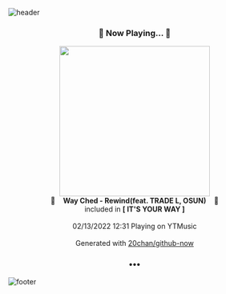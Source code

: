 ![header](https://capsule-render.vercel.app/api?type=wave&height=170&section=header&text=Hi.%20I'm%20SHIFT&fontColor=090707&fontAlignX=45&fontAlignY=65&fontSize=100)

<h3 align="center">🎵 Now Playing... 🎵</h3>
<p align="center">
  <a href="https://music.youtube.com/watch?v=0dsRfWzAslg">
    <img width="300" src="https://lh3.googleusercontent.com/PRC1XMmW31Nq-JldTMxZDkD2OWMuZqQYl8f08MblixeY9PVqfSpVthqF0YFKHHn3e0RYChs3KzDiPl-z">
  </a>
  <br>
  🎵&nbsp&nbsp&nbsp <b>Way Ched - Rewind(feat. TRADE L, OSUN)</b> &nbsp&nbsp&nbsp🎵
  <br>
  included in <b>[ IT'S YOUR WAY ]</b>
  
  <br />
  <br />
  02/13/2022 12:31 Playing on YTMusic
  <br />
  <br />
  Generated with <a href="https://github.com/20chan/github-now">20chan/github-now</a>
</p>

<h3 align="center">•••</h3>

![footer](https://capsule-render.vercel.app/api?type=wave&height=150&section=footer)
